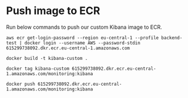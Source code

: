 # Push image to ECR
Run below commands to push our custom Kibana image to ECR.
```
aws ecr get-login-password --region eu-central-1 --profile backend-test | docker login --username AWS --password-stdin 615299738092.dkr.ecr.eu-central-1.amazonaws.com
```

```
docker build -t kibana-custom .
```

```
docker tag kibana-custom 615299738092.dkr.ecr.eu-central-1.amazonaws.com/monitoring:kibana
```

```
docker push 615299738092.dkr.ecr.eu-central-1.amazonaws.com/monitoring:kibana
```